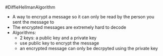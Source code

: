 #DiffieHellmanAlgorithm

- A way to encrypt a message so it can only be read by the person you sent the message to
- The encrypted messages are extremely hard to decode
- Algorithms:
	- 2 keys: a public key and a private key
	- use public key to encrypt the message
	- an encrypted message can only be decrpyted using the private key
